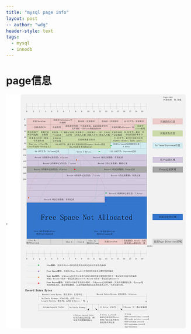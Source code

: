 ```yaml
---
title: "mysql page info"
layout: post
-- author: "wdg"
header-style: text
tags:
  - mysql
  - innodb
---
```


# page信息

<img src="/img/post/innodb_page.jpg"/>
